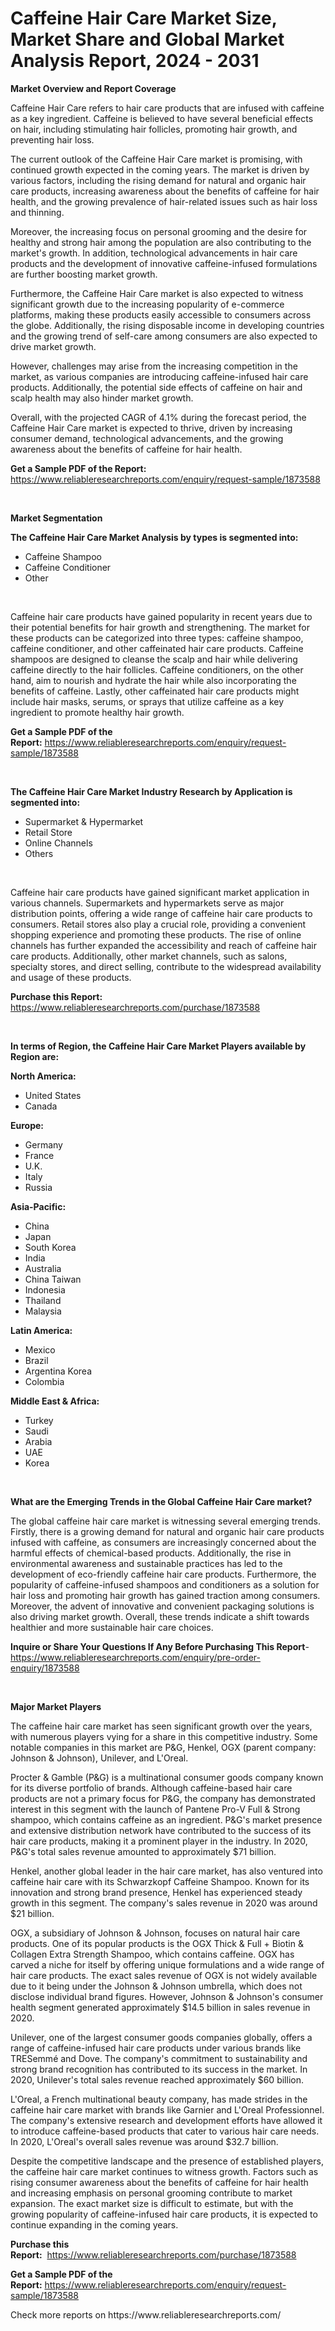 <p><h1>Caffeine Hair Care Market Size, Market Share and Global Market Analysis Report, 2024 - 2031</h1></p><p><strong>Market Overview and Report Coverage</strong></p>
<p><p>Caffeine Hair Care refers to hair care products that are infused with caffeine as a key ingredient. Caffeine is believed to have several beneficial effects on hair, including stimulating hair follicles, promoting hair growth, and preventing hair loss.</p><p>The current outlook of the Caffeine Hair Care market is promising, with continued growth expected in the coming years. The market is driven by various factors, including the rising demand for natural and organic hair care products, increasing awareness about the benefits of caffeine for hair health, and the growing prevalence of hair-related issues such as hair loss and thinning.</p><p>Moreover, the increasing focus on personal grooming and the desire for healthy and strong hair among the population are also contributing to the market's growth. In addition, technological advancements in hair care products and the development of innovative caffeine-infused formulations are further boosting market growth.</p><p>Furthermore, the Caffeine Hair Care market is also expected to witness significant growth due to the increasing popularity of e-commerce platforms, making these products easily accessible to consumers across the globe. Additionally, the rising disposable income in developing countries and the growing trend of self-care among consumers are also expected to drive market growth.</p><p>However, challenges may arise from the increasing competition in the market, as various companies are introducing caffeine-infused hair care products. Additionally, the potential side effects of caffeine on hair and scalp health may also hinder market growth.</p><p>Overall, with the projected CAGR of 4.1% during the forecast period, the Caffeine Hair Care market is expected to thrive, driven by increasing consumer demand, technological advancements, and the growing awareness about the benefits of caffeine for hair health.</p></p>
<p><strong>Get a Sample PDF of the Report:</strong> <a href="https://www.reliableresearchreports.com/enquiry/request-sample/1873588">https://www.reliableresearchreports.com/enquiry/request-sample/1873588</a></p>
<p>&nbsp;</p>
<p><strong>Market Segmentation</strong></p>
<p><strong>The Caffeine Hair Care Market Analysis by types is segmented into:</strong></p>
<p><ul><li>Caffeine Shampoo</li><li>Caffeine Conditioner</li><li>Other</li></ul></p>
<p>&nbsp;</p>
<p><p>Caffeine hair care products have gained popularity in recent years due to their potential benefits for hair growth and strengthening. The market for these products can be categorized into three types: caffeine shampoo, caffeine conditioner, and other caffeinated hair care products. Caffeine shampoos are designed to cleanse the scalp and hair while delivering caffeine directly to the hair follicles. Caffeine conditioners, on the other hand, aim to nourish and hydrate the hair while also incorporating the benefits of caffeine. Lastly, other caffeinated hair care products might include hair masks, serums, or sprays that utilize caffeine as a key ingredient to promote healthy hair growth.</p></p>
<p><strong>Get a Sample PDF of the Report:</strong>&nbsp;<a href="https://www.reliableresearchreports.com/enquiry/request-sample/1873588">https://www.reliableresearchreports.com/enquiry/request-sample/1873588</a></p>
<p>&nbsp;</p>
<p><strong>The Caffeine Hair Care Market Industry Research by Application is segmented into:</strong></p>
<p><ul><li>Supermarket & Hypermarket</li><li>Retail Store</li><li>Online Channels</li><li>Others</li></ul></p>
<p>&nbsp;</p>
<p><p>Caffeine hair care products have gained significant market application in various channels. Supermarkets and hypermarkets serve as major distribution points, offering a wide range of caffeine hair care products to consumers. Retail stores also play a crucial role, providing a convenient shopping experience and promoting these products. The rise of online channels has further expanded the accessibility and reach of caffeine hair care products. Additionally, other market channels, such as salons, specialty stores, and direct selling, contribute to the widespread availability and usage of these products.</p></p>
<p><strong>Purchase this Report:</strong>&nbsp; <a href="https://www.reliableresearchreports.com/purchase/1873588">https://www.reliableresearchreports.com/purchase/1873588</a></p>
<p>&nbsp;</p>
<p><strong>In terms of Region, the Caffeine Hair Care Market Players available by Region are:</strong></p>
<p>
    <p> <strong> North America: </strong>
        <ul>
            <li>United States</li>
            <li>Canada</li>
        </ul>
        </p> 
    <p> <strong> Europe: </strong>
        <ul>
            <li>Germany</li>
            <li>France</li>
            <li>U.K.</li>
            <li>Italy</li>
            <li>Russia</li>
        </ul>
        </p> 
    <p> <strong> Asia-Pacific: </strong>
        <ul>
            <li>China</li>
            <li>Japan</li>
            <li>South Korea</li>
            <li>India</li>
            <li>Australia</li>
            <li>China Taiwan</li>
            <li>Indonesia</li>
            <li>Thailand</li>
            <li>Malaysia</li>
        </ul>
        </p> 
    <p> <strong> Latin America: </strong>
        <ul>
            <li>Mexico</li>
            <li>Brazil</li>
            <li>Argentina Korea</li>
            <li>Colombia</li>
        </ul>
        </p> 
    <p> <strong> Middle East & Africa: </strong>
        <ul>
            <li>Turkey</li>
            <li>Saudi</li>
            <li>Arabia</li>
            <li>UAE</li>
            <li>Korea</li>
        </ul>
    </p>
    </p>
<p>&nbsp;</p>
<p><strong>What are the Emerging Trends in the Global Caffeine Hair Care market?</strong></p>
<p><p>The global caffeine hair care market is witnessing several emerging trends. Firstly, there is a growing demand for natural and organic hair care products infused with caffeine, as consumers are increasingly concerned about the harmful effects of chemical-based products. Additionally, the rise in environmental awareness and sustainable practices has led to the development of eco-friendly caffeine hair care products. Furthermore, the popularity of caffeine-infused shampoos and conditioners as a solution for hair loss and promoting hair growth has gained traction among consumers. Moreover, the advent of innovative and convenient packaging solutions is also driving market growth. Overall, these trends indicate a shift towards healthier and more sustainable hair care choices.</p></p>
<p><strong>Inquire or Share Your Questions If Any Before Purchasing This Report</strong>- <a href="https://www.reliableresearchreports.com/enquiry/pre-order-enquiry/1873588">https://www.reliableresearchreports.com/enquiry/pre-order-enquiry/1873588</a></p>
<p>&nbsp;</p>
<p><strong>Major Market Players</strong></p>
<p><p>The caffeine hair care market has seen significant growth over the years, with numerous players vying for a share in this competitive industry. Some notable companies in this market are P&G, Henkel, OGX (parent company: Johnson & Johnson), Unilever, and L'Oreal. </p><p>Procter & Gamble (P&G) is a multinational consumer goods company known for its diverse portfolio of brands. Although caffeine-based hair care products are not a primary focus for P&G, the company has demonstrated interest in this segment with the launch of Pantene Pro-V Full & Strong shampoo, which contains caffeine as an ingredient. P&G's market presence and extensive distribution network have contributed to the success of its hair care products, making it a prominent player in the industry. In 2020, P&G's total sales revenue amounted to approximately $71 billion.</p><p>Henkel, another global leader in the hair care market, has also ventured into caffeine hair care with its Schwarzkopf Caffeine Shampoo. Known for its innovation and strong brand presence, Henkel has experienced steady growth in this segment. The company's sales revenue in 2020 was around $21 billion. </p><p>OGX, a subsidiary of Johnson & Johnson, focuses on natural hair care products. One of its popular products is the OGX Thick & Full + Biotin & Collagen Extra Strength Shampoo, which contains caffeine. OGX has carved a niche for itself by offering unique formulations and a wide range of hair care products. The exact sales revenue of OGX is not widely available due to it being under the Johnson & Johnson umbrella, which does not disclose individual brand figures. However, Johnson & Johnson's consumer health segment generated approximately $14.5 billion in sales revenue in 2020.</p><p>Unilever, one of the largest consumer goods companies globally, offers a range of caffeine-infused hair care products under various brands like TRESemmé and Dove. The company's commitment to sustainability and strong brand recognition has contributed to its success in the market. In 2020, Unilever's total sales revenue reached approximately $60 billion.</p><p>L'Oreal, a French multinational beauty company, has made strides in the caffeine hair care market with brands like Garnier and L'Oreal Professionnel. The company's extensive research and development efforts have allowed it to introduce caffeine-based products that cater to various hair care needs. In 2020, L'Oreal's overall sales revenue was around $32.7 billion.</p><p>Despite the competitive landscape and the presence of established players, the caffeine hair care market continues to witness growth. Factors such as rising consumer awareness about the benefits of caffeine for hair health and increasing emphasis on personal grooming contribute to market expansion. The exact market size is difficult to estimate, but with the growing popularity of caffeine-infused hair care products, it is expected to continue expanding in the coming years.</p></p>
<p><strong>Purchase this Report:</strong>&nbsp;&nbsp;<a href="https://www.reliableresearchreports.com/purchase/1873588">https://www.reliableresearchreports.com/purchase/1873588</a></p>
<p></p>
<p><strong>Get a Sample PDF of the Report:</strong>&nbsp;<a href="https://www.reliableresearchreports.com/enquiry/request-sample/1873588">https://www.reliableresearchreports.com/enquiry/request-sample/1873588</a></p>
<p>Check more reports on https://www.reliableresearchreports.com/</p>